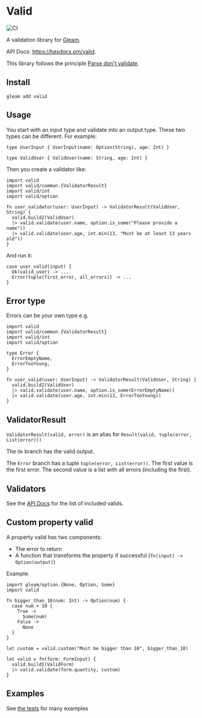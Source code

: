 # Valid

![CI](https://github.com/sporto/gleam-valid/workflows/test/badge.svg?branch=main)

A validation library for [Gleam](https://gleam.run/).

API Docs: <https://hexdocs.pm/valid>.

This library follows the principle [Parse don't validate](https://lexi-lambda.github.io/blog/2019/11/05/parse-don-t-validate/).

## Install

```
gleam add valid
```

## Usage

You start with an input type and validate into an output type. These two types can be different. For example:

```gleam
type UserInput { UserInput(name: Option(String), age: Int) }

type ValidUser { ValidUser(name: String, age: Int) }
```

Then you create a validator like:

```gleam
import valid
import valid/common.{ValidatorResult}
import valid/int
import valid/option

fn user_validator(user: UserInput) -> ValidatorResult(ValidUser, String) {
  valid.build2(ValidUser)
  |> valid.validate(user.name, option.is_some("Please provide a name"))
  |> valid.validate(user.age, int.min(13, "Must be at least 13 years old"))
}
```

And run it:

```gleam
case user_valid(input) {
  Ok(valid_user) -> ...
  Error(tuple(first_error, all_errors)) -> ...
}
```

## Error type

Errors can be your own type e.g.

```gleam
import valid
import valid/common.{ValidatorResult}
import valid/int
import valid/option

type Error {
  ErrorEmptyName,
  ErrorTooYoung,
}

fn user_valid(user: UserInput) -> ValidatorResult(ValidUser, String) {
  valid.build2(ValidUser)
  |> valid.validate(user.name, option.is_some(ErrorEmptyName))
  |> valid.validate(user.age, int.min(13, ErrorTooYoung))
}
```

## ValidatorResult

`ValidatorResult(valid, error)` is an alias for `Result(valid, tuple(error, List(error)))`

The `Ok` branch has the valid output.

The `Error` branch has a tuple `tuple(error, List(error))`.
The first value is the first error. The second value is a list with all errors (including the first).

## Validators

See the [API Docs](https://hexdocs.pm/valid/) for the list of included valids.

## Custom property valid

A property valid has two components:

- The error to return
- A function that transforms the property if successful (`fn(input) -> Option(output)`)

Example:

```gleam
import gleam/option.{None, Option, Some}
import valid

fn bigger_than_10(num: Int) -> Option(num) {
  case num > 10 {
    True ->
      Some(num)
    False ->
      None
  }
}

let custom = valid.custom("Must be bigger than 10", bigger_than_10)

let valid = fn(form: FormInput) {
  valid.build1(ValidForm)
  |> valid.validate(form.quantity, custom)
}
```

## Examples

See [the tests](https://github.com/sporto/gleam-valid/blob/main/test/valid_test.gleam) for many examples
